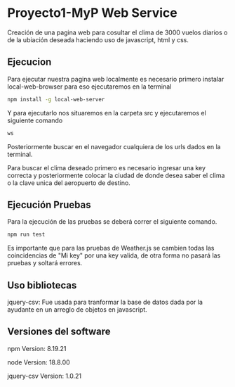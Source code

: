# Proyecto1-MyP Web Service

Creación de una pagina web para cosultar el clima de 3000 vuelos diarios o de la ubiación deseada haciendo uso de javascript, html y css.

## Ejecucion

Para ejecutar nuestra pagina web localmente es necesario primero instalar local-web-browser para eso ejecutaremos en la terminal

```bash
npm install -g local-web-server
```

Y para ejecutarlo nos situaremos en la carpeta src y ejecutaremos el siguiente comando

```bash
ws
```

Posteriormente buscar en el navegador cualquiera de los urls dados en la terminal.

Para buscar el clima deseado primero es necesario ingresar una key correcta y posteriormente
colocar la ciudad de donde desea saber el clima o la clave unica del aeropuerto de destino.

## Ejecución Pruebas

Para la ejecución de las pruebas se deberá correr el siguiente comando.

```bash
npm run test
```
Es importante que para las pruebas de Weather.js se cambien todas las coincidencias de "Mi key"
por una key valida, de otra forma no pasará las pruebas y soltará errores.

## Uso bibliotecas

jquery-csv: Fue usada para tranformar la base de datos dada por la ayudante en un arreglo de objetos en javascript.

## Versiones del software

npm Version: 8.19.21

node Version: 18.8.00

jquery-csv Version: 1.0.21    